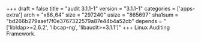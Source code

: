 +++
draft = false
title = "audit 3.1.1-1"
version = "3.1.1-1"
categories = ['apps-extra']
arch = "x86_64"
size = "297240"
usize = "865697"
sha1sum = "bd266b279aaef7f0e3767322579a87e44b4a52cb"
depends = "['libldap>=2.6.2', 'libcap-ng', 'libaudit>=3.1.1']"
+++
Linux Auditing Framework.